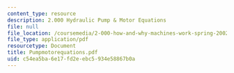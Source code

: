```yaml
---
content_type: resource
description: 2.000 Hydraulic Pump & Motor Equations
file: null
file_location: /coursemedia/2-000-how-and-why-machines-work-spring-2002/c54ea5ba6e17fd2eebc5934e58867b0a_Pumpmotorequations.pdf
file_type: application/pdf
resourcetype: Document
title: Pumpmotorequations.pdf
uid: c54ea5ba-6e17-fd2e-ebc5-934e58867b0a
---
```

